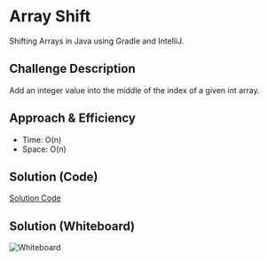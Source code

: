 # Array Shift
<!-- Short summary or background information -->
Shifting Arrays in Java using Gradle and IntelliJ.

## Challenge Description
<!-- Description of the challenge -->
Add an integer value into the middle of the index of a given int array.

## Approach & Efficiency
<!-- What approach did you take? Why? What is the Big O space/time for this approach? -->
* Time: O(n)
* Space: O(n)

## Solution (Code)
<!-- Link to code -->
[Solution Code](https://github.com/idothestamping/data-structures-and-algorithms/blob/master/401-code-challenges/src/main/java/CodeChallenge401/ArrayShift.java)
## Solution (Whiteboard)
<!-- Embedded whiteboard image -->
![Whiteboard](/assets/ArrayShift.jpg)
